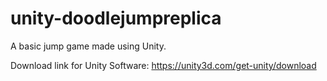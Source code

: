# unity-doodlejumpreplica

A basic jump game made using Unity.

Download link for Unity Software: https://unity3d.com/get-unity/download

